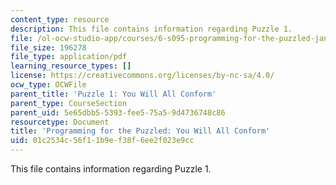 ```yaml
---
content_type: resource
description: This file contains information regarding Puzzle 1.
file: /ol-ocw-studio-app/courses/6-s095-programming-for-the-puzzled-january-iap-2018/01c2534c56f11b9ef38f6ee2f023e9cc_MIT6_S095IAP18_Puzzle_1.pdf
file_size: 196278
file_type: application/pdf
learning_resource_types: []
license: https://creativecommons.org/licenses/by-nc-sa/4.0/
ocw_type: OCWFile
parent_title: 'Puzzle 1: You Will All Conform'
parent_type: CourseSection
parent_uid: 5e65dbb5-5393-fee5-75a5-9d4736748c86
resourcetype: Document
title: 'Programming for the Puzzled: You Will All Conform'
uid: 01c2534c-56f1-1b9e-f38f-6ee2f023e9cc
---
```

This file contains information regarding Puzzle 1.